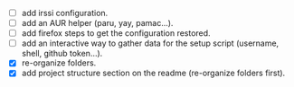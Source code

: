 - [ ] add irssi configuration.
- [ ] add an AUR helper (paru, yay, pamac...).
- [ ] add firefox steps to get the configuration restored.
- [ ] add an interactive way to gather data for the setup script (username, shell, github token...).
- [x] re-organize folders.
- [x] add project structure section on the readme (re-organize folders first).
